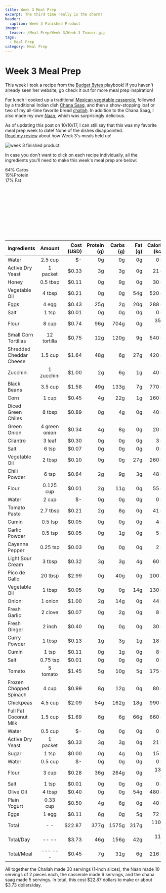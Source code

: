```yaml
---
title: Week 3 Meal Prep
excerpt: The third time really is the charm!
header:
  caption: Week 3 Finished Product
image:
  teaser: /Meal Prep/Week 3/Week 3 Teaser.jpg
tags: 
  - Meal Prep
category: Meal Prep
---
```


# Week 3 Meal Prep

This week I took a recipe from the <a href="https://www.budgetbytes.com" target= "_blank"> Budget Bytes </a> playbook! If you haven't already seen her website, go check it out for more meal prep inspiration!

For lunch I cooked up a traditional [Mexican vegetable casserole](http://underwriteyourlife.com/comingsoon/), followed by a traditional Indian dish [Chana Saag](http://underwriteyourlife.com/comingsoon/), and then a show-stopping loaf or two of my all-time favorite bread [challah](http://underwriteyourlife.com/comingsoon/). In addition to the Chana Saag, I also made my own [Naan](http://underwriteyourlife.com/comingsoon/), which was surprisingly delicious. 

As of updating this post on 10/10/17, I can still say that this was my favorite meal prep week to date! None of the dishes disappointed.  
[Read my review](http://underwriteyourlife.com/comingsoon/) about how Week 3's meals held up!

![week 3 finished product](https://github.com/underwriteyourlife/underwriteyourlife.github.io/blob/master/images/Meal%20Prep/Week%203/Week%203%20Finished%20Product.jpg?raw=true "Week 3 Finished Meal Prep")

In case you don't want to click on each recipe individually, all the ingredients you'll need to make this week's meal prep are below:
<div class="c100 p64 big">
  <span>64% Carbs </span>
  <div class="slice">
    <div class="bar"></div>
    <div class="fill"></div>
  </div>
</div>

<div class="c100 p19 big">
  <span>19%Protein </span>
  <div class="slice">
    <div class="bar"></div>
    <div class="fill"></div>
  </div>
</div>

<div class="c100 p17 big">
  <span>17% Fat </span>
  <div class="slice">
    <div class="bar"></div>
    <div class="fill"></div>
  </div>
</div>

<br>
<br />
<br>
<br />
<br>
<br />
<br>
<br />
<br>
<br />

|	**Ingredients**	|	**Amount**		|	 **Cost (USD)** 	|	**Protein (g)**	|	**Carbs (g)**	|	**Fat (g)**	|	**Calories (kcal)**
|	:----------	|	:----------:		|	 ---------: 	|	 ---------: 	|	 ---------: 	|	 ---------: 	|	 ---------: 
|	Water	|	2.5	cup	|	 $-   	|	0g	|	0g	|	0g	|	0 cal
|	Active Dry Yeast	|	1	packet	|	 $0.33 	|	3g	|	3g	|	0g	|	21 cal
|	Honey	|	0.5	tbsp	|	 $0.11 	|	0g	|	9g	|	0g	|	30 cal
|	Vegetable Oil	|	4	tbsp	|	 $0.21 	|	0g	|	0g	|	54g	|	520 cal
|	Eggs 	|	4	egg	|	 $0.43 	|	25g	|	2g	|	20g	|	288 cal
|	Salt	|	1	tsp	|	 $0.01 	|	0g	|	0g	|	0g	|	0 cal
|	Flour	|	8	cup	|	 $0.74 	|	96g	|	704g	|	0g	|	3520 cal
|	Small Corn Tortillas	|	12	tortilla	|	 $0.75 	|	12g	|	120g	|	9g	|	540 cal
|	Shredded Cheddar Cheese	|	1.5	cup	|	 $1.64 	|	48g	|	6g	|	27g	|	420 cal
|	Zucchini	|	1	zucchini	|	 $1.00 	|	2g	|	6g	|	1g	|	40 cal
|	Black Beans	|	3.5	cup	|	 $1.58 	|	49g	|	133g	|	7g	|	770 cal
|	Corn	|	1	cup	|	 $0.45 	|	4g	|	22g	|	1g	|	160 cal
|	Diced Green Chiles	|	8	tbsp	|	 $0.89 	|	0g	|	4g	|	0g	|	40 cal
|	Green Onion	|	4	green onion	|	 $0.34 	|	4g	|	8g	|	0g	|	20 cal
|	Cilantro	|	3	leaf	|	 $0.30 	|	0g	|	0g	|	0g	|	3 cal
|	Salt	|	6	tsp	|	 $0.07 	|	0g	|	0g	|	0g	|	0 cal
|	Vegetable Oil	|	2	tbsp	|	 $0.10 	|	0g	|	0g	|	27g	|	260 cal
|	Chili Powder	|	6	tsp	|	 $0.64 	|	2g	|	9g	|	3g	|	48 cal
|	Flour	|	0.125	cup	|	 $0.01 	|	2g	|	11g	|	0g	|	55 cal
|	Water	|	2	cup	|	 $-   	|	0g	|	0g	|	0g	|	0 cal
|	Tomato Paste	|	2.7	tbsp	|	 $0.21 	|	2g	|	8g	|	0g	|	41 cal
|	Cumin	|	0.5	tsp	|	 $0.05 	|	0g	|	0g	|	0g	|	4 cal
|	Garlic Powder	|	0.5	tsp	|	 $0.05 	|	0g	|	1g	|	0g	|	5 cal
|	Cayenne Pepper	|	0.25	tsp	|	 $0.03 	|	0g	|	0g	|	0g	|	2 cal
|	Light Sour Cream	|	3	tbsp	|	 $0.32 	|	3g	|	3g	|	4g	|	60 cal
|	Pico de Gallo	|	20	tbsp	|	 $2.99 	|	0g	|	40g	|	0g	|	100 cal
|	Vegetable Oil	|	1	tbsp	|	 $0.05 	|	0g	|	0g	|	14g	|	130 cal
|	Onion	|	1	onion	|	 $1.00 	|	2g	|	14g	|	0g	|	44 cal
|	Fresh Garlic	|	2	clove	|	 $0.07 	|	0g	|	2g	|	0g	|	8 cal
|	Fresh Ginger	|	2	inch	|	 $0.40 	|	0g	|	0g	|	0g	|	30 cal
|	Curry Powder	|	1	tbsp	|	 $0.13 	|	1g	|	3g	|	1g	|	18 cal
|	Cumin	|	1	tsp	|	 $0.11 	|	0g	|	1g	|	0g	|	8 cal
|	Salt	|	0.75	tsp	|	 $0.01 	|	0g	|	0g	|	0g	|	0 cal
|	Tomato	|	5	tomato	|	 $1.45 	|	5g	|	10g	|	5g	|	175 cal
|	Frozen Chopped Spinach	|	4	cup	|	 $0.99 	|	8g	|	12g	|	0g	|	80 cal
|	Chickpeas	|	4.5	cup	|	 $2.09 	|	54g	|	162g	|	18g	|	990 cal
|	Full Fat Coconut Milk	|	1.5	cup	|	 $1.69 	|	6g	|	6g	|	66g	|	660 cal
|	Water	|	0.5	cup	|	 $-   	|	0g	|	0g	|	0g	|	0 cal
|	Active Dry Yeast	|	1	packet	|	 $0.33 	|	3g	|	3g	|	0g	|	21 cal
|	Sugar	|	1	tsp	|	 $0.00 	|	0g	|	4g	|	0g	|	15 cal
|	Water	|	0.5	cup	|	 $-   	|	0g	|	0g	|	0g	|	0 cal
|	Flour	|	3	cup	|	 $0.28 	|	36g	|	264g	|	0g	|	1320 cal
|	Salt	|	1	tsp	|	 $0.01 	|	0g	|	0g	|	0g	|	0 cal
|	Olive Oil	|	4	tbsp	|	 $0.40 	|	0g	|	0g	|	54g	|	480 cal
|	Plain Yogurt	|	0.33	cup	|	 $0.50 	|	4g	|	6g	|	0g	|	40 cal
|	Eggs 	|	1	egg	|	 $0.11 	|	6g	|	0g	|	5g	|	72 cal
|	Total	|	-	-	|	 $22.87 	|	377g	|	1575g	|	317g	|	11037 cal
|	Total/Day	|	--	--	|	 $3.73 	|	46g	|	156g	|	42g	|	1197 cal
|	Total/Meal	|	---	---	|	 $0.45 	|	7g	|	31g	|	6g	|	216 cal


All together the Challah made 30 servings (1-inch slices), the Naan made 10 servings of 2 pieces each, the casserole made 6 servings, and the chana saag made 5 servings. In total, this cost $22.87 dollars to make or about $3.73 dollars/day. 
